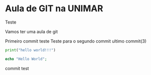 # Aula de GIT na UNIMAR

Teste

Vamos ter uma aula de git

Primeiro commit teste
Teste para o segundo commit
ultimo commit(3)

```python
print("hello world!!!")
```

```php
echo "Hello World";
```

commit test 